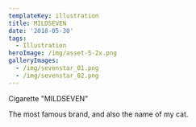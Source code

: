 ```yaml
---
templateKey: illustration
title: MILDSEVEN
date: '2018-05-30'
tags:
  - Illustration
heroImage: /img/asset-5-2x.png
galleryImages:
  - /img/sevenstar_01.png
  - /img/sevenstar_02.png
---
```

Cigarette "MILDSEVEN"

The most famous brand, and also the name of my cat.

